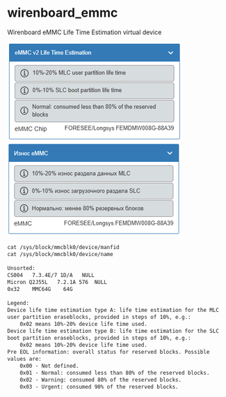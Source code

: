 # wirenboard_emmc
Wirenboard eMMC Life Time Estimation virtual device

![](https://github.com/HexProf/my_wirenboard/blob/main/wb-rules/eMMC_Life_Time_Estimation/eMMCv2.png)![](https://github.com/HexProf/my_wirenboard/blob/main/wb-rules/eMMC_Life_Time_Estimation/eMMC_Status.png)

```
cat /sys/block/mmcblk0/device/manfid        
cat /sys/block/mmcblk0/device/name            

Unsorted:
CS004	7.3.4E/7 1D/A	NULL
Micron Q2J55L	7.2.1A 576	NULL
0x32    MMC64G    64G

Legend:
Device life time estimation type A: life time estimation for the MLC user partition eraseblocks, provided in steps of 10%, e.g.:
    0x02 means 10%-20% device life time used.
Device life time estimation type B: life time estimation for the SLC boot partition eraseblocks, provided in steps of 10%, e.g.:
    0x02 means 10%-20% device life time used.
Pre EOL information: overall status for reserved blocks. Possible values are:
    0x00 - Not defined.
    0x01 - Normal: consumed less than 80% of the reserved blocks.
    0x02 - Warning: consumed 80% of the reserved blocks.
    0x03 - Urgent: consumed 90% of the reserved blocks.
```
